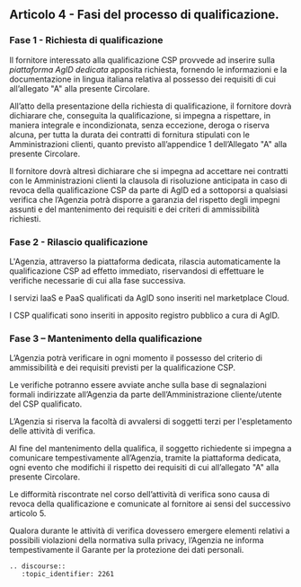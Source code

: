 ## Articolo 4 - Fasi del processo di qualificazione.

### Fase 1 - Richiesta di qualificazione

Il fornitore interessato alla qualificazione CSP provvede ad
inserire sulla *piattaforma AgID dedicata* apposita richiesta, fornendo le
informazioni e la documentazione in lingua italiana relativa al possesso dei 
requisiti di cui all’allegato "A" alla presente Circolare.

All’atto della presentazione della richiesta di qualificazione, il
fornitore dovrà dichiarare che, conseguita la qualificazione, si
impegna a rispettare, in maniera integrale e incondizionata, senza eccezione,
deroga o riserva alcuna, per tutta la durata dei contratti di fornitura
stipulati con le Amministrazioni clienti, quanto previsto all’appendice 1
dell’Allegato "A" alla presente Circolare.

Il fornitore dovrà altresì dichiarare che si impegna ad accettare
nei contratti con le Amministrazioni clienti la clausola di risoluzione
anticipata in caso di revoca della qualificazione CSP da parte
di AgID ed a sottoporsi a qualsiasi verifica che l’Agenzia potrà disporre a
garanzia del rispetto degli impegni assunti e del mantenimento dei requisiti e
dei criteri di ammissibilità richiesti.

### Fase 2 - Rilascio qualificazione

L'Agenzia, attraverso la piattaforma dedicata, rilascia automaticamente la qualificazione CSP ad effetto immediato, 
riservandosi di effettuare le verifiche necessarie di cui alla fase successiva.

I servizi IaaS e PaaS qualificati da AgID sono inseriti nel marketplace Cloud.

I CSP qualificati sono inseriti in apposito registro pubblico a cura di AgID.


### Fase 3 – Mantenimento della qualificazione

L’Agenzia potrà verificare in ogni momento il possesso del criterio di ammissibilità e
dei requisiti previsti per la qualificazione CSP.

Le verifiche potranno essere avviate anche sulla base di segnalazioni formali indirizzate
all’Agenzia da parte dell’Amministrazione cliente/utente del CSP qualificato.

L’Agenzia si riserva la facoltà di avvalersi di soggetti terzi per l'espletamento delle
attività di verifica.

Al fine del mantenimento della qualifica, il soggetto richiedente si
impegna a comunicare tempestivamente all’Agenzia, tramite la piattaforma dedicata, ogni evento che modifichi il
rispetto dei requisiti di cui all’allegato "A" alla presente Circolare.

Le difformità riscontrate nel corso dell’attività di verifica sono causa di revoca della qualificazione e comunicate al fornitore ai sensi del successivo articolo 5.

Qualora durante le attività di verifica dovessero emergere
elementi relativi a possibili violazioni della normativa sulla privacy,
l’Agenzia ne informa tempestivamente il Garante per la protezione dei dati
personali.

```eval_rst
.. discourse::
   :topic_identifier: 2261
```

